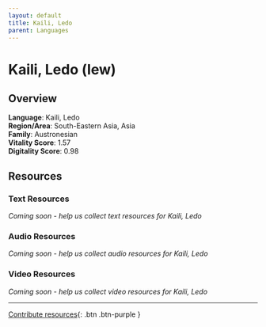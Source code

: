 ```yaml
---
layout: default
title: Kaili, Ledo
parent: Languages
---
```


# Kaili, Ledo (lew)

## Overview

**Language**: Kaili, Ledo  
**Region/Area**: South-Eastern Asia, Asia  
**Family**: Austronesian  
**Vitality Score**: 1.57  
**Digitality Score**: 0.98  

## Resources

### Text Resources
*Coming soon - help us collect text resources for Kaili, Ledo*

### Audio Resources
*Coming soon - help us collect audio resources for Kaili, Ledo*

### Video Resources
*Coming soon - help us collect video resources for Kaili, Ledo*

---

[Contribute resources](https://fairtrain.github.io/){: .btn .btn-purple }
